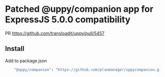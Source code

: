 # Patched @uppy/companion app for ExpressJS 5.0.0 compatibility

PR https://github.com/transloadit/uppy/pull/5457

## Install
Add to package.json

```bash
    "@uppy/companion": "https://github.com/planmanager/uppycompanion.git",
``` 
